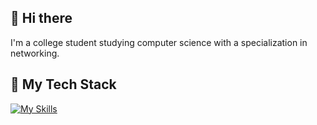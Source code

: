 ## 👋 Hi there 
I'm a college student studying computer science with a specialization in networking.

## 🚀 My Tech Stack
[![My Skills](https://skillicons.dev/icons?i=html,css,js,react,nodejs,express,mongodb,java,c,linux)](https://skillicons.dev)

